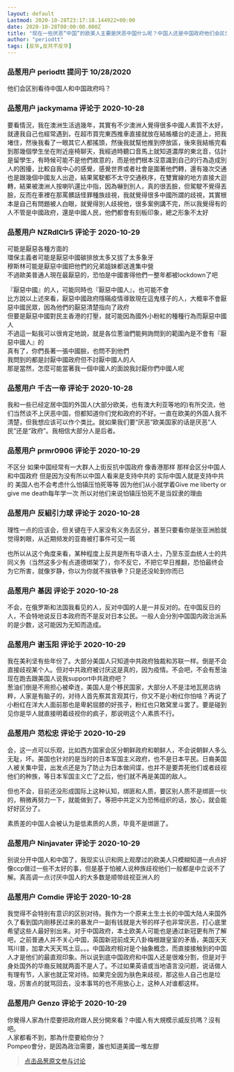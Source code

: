 ```yaml
---
layout: default
Lastmod: 2020-10-28T23:17:18.144922+00:00
date: 2020-10-28T00:00:00.000Z
title: "现在一些厌恶“中国”的欧美人主要是厌恶中国什么呢？中国人还是中国政府他们会区分吗？"
author: "periodtt"
tags: [反华,反共不反华]
---
```



### 品葱用户 **periodtt** 提问于 10/28/2020
    
他们会区别看待中国人和中国政府吗？
    
                

### 品葱用户 **jackymama** 评论于 2020-10-28
        
要看情況，我在澳洲生活過幾年，其實有不少澳洲人覺得很多中國人素質不太好，就連我自己也經常遇到，在超市買完東西推車直接就放在結帳櫃台的走道上，把我堵住，然後我看了一眼其它人都搖頭，然後我就幫他推到停放區，後來我結帳完看到那幾個學生坐在附近座椅聊天，我經過時聽口音馬上就知道濃厚的東北音，估計是留學生，有時候可能不是他們故意的，而是他們根本沒意識到自己的行為造成別人的困擾，比較自我中心的感覺，感覺世界或者社會是圍著他們轉，還有幾次交通也是跟幾個中國友人出遊，結果駕駛都不太守交通秩序，在雙實線的地方直接大迴轉，結果被澳洲人按喇叭還比中指，因為嚇到別人，真的很丟臉，但駕駛不覺得丟臉，反而在車裡在那罵髒話怪罪種族歧視，我就覺得很多中國所謂的歧視，其實根本是自己有問題被人白眼，就覺得別人歧視他，很多案例講不完，所以我覺得有的人不管是中國政府，還是中國人民，他們都會有刻板印象，總之形象不太好
        
                

### 品葱用户 **NZRdlClr5** 评论于 2020-10-29
        
可能是厭惡各種方面的  
環保主義者可能是厭惡中國碳排放太多又拔了太多象牙  
穆斯林可能是厭惡中國把他們的兄弟姐妹都送進集中營  
不過歐美普通人現在最厭惡的，恐怕是中國害得他們一整年都被lockdown了吧  
  
『厭惡中國』的人，可能同時也『厭惡中國人』，也可能不會  
比方說以上述來看，厭惡中國政府隱瞞疫情導致現在這鬼樣子的人，大概率不會厭惡中國民眾，因為他們的厭惡清楚指向了政府  
但要是厭惡中國對民主香港的打壓，就可能因為國外小粉紅的種種行為而厭惡中國人  
不過這一點我可以很肯定地說，就是各位蔥油們能夠詢問到的範圍內是不會有『厭惡中國人』的  
真有了，你們長著一張中國臉，也問不到他們  
我問到的都是討厭中國政府但不討厭中國人的人  
那是當然，怎麼可能當著我一個中國人的面說我討厭你們中國人呢
        
                

### 品葱用户 **千古一帝** 评论于 2020-10-28
        
我和一些已经定居中国的外国人(大部分欧美，也有澳大利亚等地的)有所交流，他们当然谈不上厌恶中国，但都知道你们党和政府的不好。一直在欧美的外国人我不清楚，但我想应该可以作个类比。就如果我们要“厌恶”欧美国家的话是厌恶“人民”还是“政府”。我相信大部分人是后者。
        
                

### 品葱用户 **prmr0906** 评论于 2020-10-29
        
不区分 如果中国经常有一大群人上街反抗中国政府 像香港那样 那样会区分中国人和中国政府 但是因为没有所以中国人看来是支持中共的 实际中国人就是支持中共的 美国人也不会考虑什么怕镇压怕死等等 因为他们从小就学着Give me liberty or give me death每年学一次 所以对他们来说怕镇压怕死不是当奴隶的理由
        
                

### 品葱用户 **反組引力球** 评论于 2020-10-28
        
理性一点的应该会，但关键在于人家没有义务去区分，甚至只要看你是张亚洲脸就觉得刺眼，从近期频发的亚裔被打事件可见一斑  
  
也所以从这个角度来看，某种程度上反共是所有华语人士，乃至东亚血统人士的共同义务（当然这多少有点道德绑架了），你不反它，不把它早日推翻，恐怕最终会为它所害，就像岁静，你以为你就不挨铁拳？只是还没轮到你而已
        
                

### 品葱用户 **基因** 评论于 2020-10-28
        
不会，在俄罗斯和法国我看见的人，反对中国的人是一并反对的。在中国反日的人，不会特地说反日本政府而不是反对日本公民。一般人会分別中国国内政治派系的是少数，这可能因为无知而造成。
        
                

### 品葱用户 **谢玉阳** 评论于 2020-10-29
        
我在美利坚有些年份了。大部分美国人只知道中共政府独裁和苏联一样。倒是不会直接歧视某个人。但对中共政府被讨厌这是真的，因为疫情。不会吧，不会有葱油现在跑去跟美国人说我support中共政府吧？  
葱油们倒是不用担心被牵连，美国人是个移民国家，大部分人不是洼地瓦房店纳粹，人家是有脑子的，对待人首先察其言观其行，你又不是小粉红你怕啥？再说了小粉红在洋大人面前那也是卑躬屈膝的好孩子，粉红也只敢窝里斗罢了。要是碰到见你是华人就直接明着歧视你的疯子，那说明这个人素质不行。
        
                

### 品葱用户 **范松忠** 评论于 2020-10-29
        
会，这一点可以乐观，比如西方国家会区分朝鲜政府和朝鲜人，不会说朝鲜人多么无耻，坏。美国也针对的是当时的日本军国主义政府，也不是日本平民。日裔美国人被关集中营，出发点还是为了防止为日本做间谍，也并不是要弄死他们或者歧视他们的种族，等日本军国主义亡了之后，他们就不再是美国的敌人。  
  
但也不会，目前还没形成国际上这种认知，绑匪和人质，要区别人质不是绑匪一伙的，稍微再努力一下，就能做到了。等把中共定义为恐怖组织的话，放心，就会能好好区分了。  
  
素质差的中国人会被认为是低素质的人质，毕竟不是绑匪了。
        
                

### 品葱用户 **Ninjavater** 评论于 2020-10-29
        
别说分开中国人和中国了，我现实认识和网上观摩过的欧美人只模糊知道一点点好像ccp做过一些不太好的事，但是基于怕被人说种族歧视他们一般都是中立说不了解。真高调一点讨厌中国人的大多数是顺带歧视亚洲人的
        
                

### 品葱用户 **Comdie** 评论于 2020-10-28
        
我觉得不会特别有意识的区别对待。我作为一个原来土生土长的中国大陆人来国外久了看到国内刚移民过来的暴发户一副有钱就是大爷的样子也非常厌恶，打心底里希望这些人最好别出来。对于中国政府，本土欧美人可能也是通过新冠更有所了解吧，之前普通人并不关心中国，英国新冠前成天八卦梅根跟皇室的矛盾，美国天天骂川普，加拿大天天骂土豆。。。中国政府相对是个抽象概念，而直接接触到的中国人才是他们的最直观印象。所以说到底中国政府和中国人还是很难分割，但是对于身处国外的华裔反贼就两面不是人了。不过如果英语或当地语言没问题，说话做人有理有节，人家也就正常对待。如果完全因为肤色来歧视，那这些人自己也是垃圾，厉害点的就骂回去，没本事骂的也不用放心上，这种人对谁都这样。
        
                

### 品葱用户 **Genzo** 评论于 2020-10-29
        
你覺得人家為什麼要把政府跟人民分開來看？中國人有大規模示威反抗嗎？沒有吧。  
人家都看不到，那為什麼要給你分？  
Pompeo會分，是因為政治需要，誰也知道美國一堆左膠
        
                





> [点击品葱原文参与讨论](https://pincong.rocks/question/32791)

